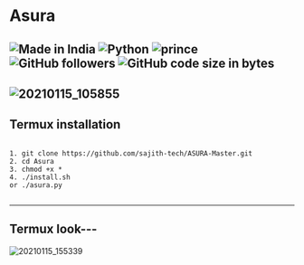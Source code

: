 # Asura

![Made in India](https://img.shields.io/badge/MADE%20IN%20-INDIA-blue?style=for-the-badge&logo=appveyor)
![Python](https://img.shields.io/badge/PYTHON%20-TOOL-blue?style=for-the-badge&logo=appveyor)
![prince](https://img.shields.io/badge/PRINCE%20-KUMAR-lightgreen?style=for-the-badge&logo=appveyor)
![GitHub followers](https://img.shields.io/github/followers/princekrvert?color=%23ffbb00&style=for-the-badge)
![GitHub code size in bytes](https://img.shields.io/github/languages/code-size/princekrvert/Asura?color=%2300bbff&style=for-the-badge)
---

![20210115_105855](https://user-images.githubusercontent.com/56459297/104703543-7572a000-573d-11eb-8d9c-771a4bc61696.png)
---
## Termux installation
```

1. git clone https://github.com/sajith-tech/ASURA-Master.git
2. cd Asura
3. chmod +x *
4. ./install.sh 
or ./asura.py


```
---
## Termux look---

![20210115_155339](https://user-images.githubusercontent.com/56459297/104713500-f899f300-5749-11eb-93cc-7e8c0820f78d.jpg)
